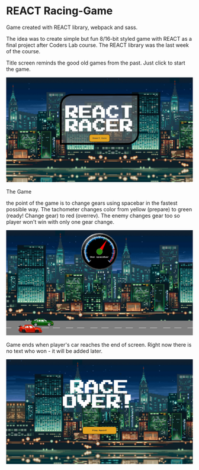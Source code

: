 # REACT Racing-Game

Game created with REACT library, webpack and sass.

The idea was to create simple but fun 8/16-bit styled game with REACT as a final project after Coders Lab course. The REACT library was the last week of the course.

Title screen reminds the good old games from the past. Just click to start the game.

![ScreenShot](/screenshots/title_screen.jpg)

The Game

the point of the game is to change gears using spacebar in the fastest possible way. The tachometer changes color from yellow (prepare) to green (ready! Change gear) to red (overrev). The enemy changes gear too so player won't win with only one gear change.

![ScreenShot](/screenshots/game_screen.jpg)

Game ends when player's car reaches the end of screen. Right now there is no text who won - it will be added later.

![ScreenShot](/screenshots/game_over_screen.jpg)
